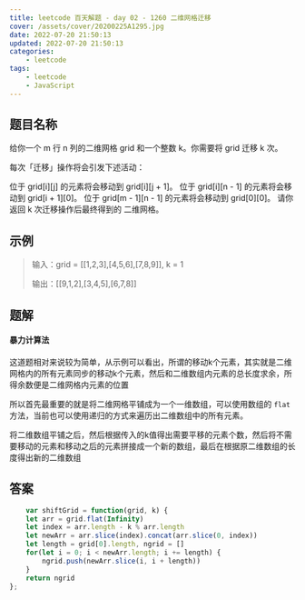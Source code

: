 ```yaml
---
title: leetcode 百天解题 - day 02 - 1260 二维网格迁移
cover: /assets/cover/20200225A1295.jpg
date: 2022-07-20 21:50:13
updated: 2022-07-20 21:50:13
categories:
    - leetcode
tags:
    - leetcode
    - JavaScript
---
```

## 题目名称
给你一个 m 行 n 列的二维网格 grid 和一个整数 k。你需要将 grid 迁移 k 次。

每次「迁移」操作将会引发下述活动：

位于 grid[i][j] 的元素将会移动到 grid[i][j + 1]。
位于 grid[i][n - 1] 的元素将会移动到 grid[i + 1][0]。
位于 grid[m - 1][n - 1] 的元素将会移动到 grid[0][0]。
请你返回 k 次迁移操作后最终得到的 二维网格。

## 示例

>输入：grid = [[1,2,3],[4,5,6],[7,8,9]], k = 1
>
>输出：[[9,1,2],[3,4,5],[6,7,8]]

## 题解

#### 暴力计算法

这道题相对来说较为简单，从示例可以看出，所谓的移动k个元素，其实就是二维网格内的所有元素同步的移动k个元素，然后和二维数组内元素的总长度求余，所得余数便是二维网格内元素的位置

所以首先最重要的就是将二维网格平铺成为一个一维数组，可以使用数组的 `flat` 方法，当前也可以使用递归的方式来遍历出二维数组中的所有元素。

将二维数组平铺之后，然后根据传入的k值得出需要平移的元素个数，然后将不需要移动的元素和移动之后的元素拼接成一个新的数组，最后在根据原二维数组的长度得出新的二维数组

## 答案

~~~js
    var shiftGrid = function(grid, k) {
    let arr = grid.flat(Infinity)
    let index = arr.length - k % arr.length
    let newArr = arr.slice(index).concat(arr.slice(0, index))
    let length = grid[0].length, ngrid = []
    for(let i = 0; i < newArr.length; i += length) {
        ngrid.push(newArr.slice(i, i + length))
    }
    return ngrid
};
~~~